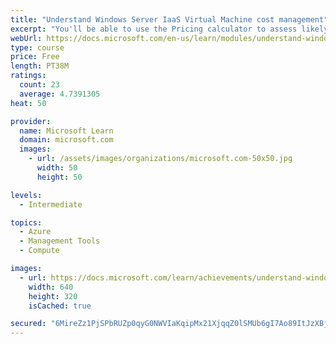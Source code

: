 ```yaml
---
title: "Understand Windows Server IaaS Virtual Machine cost management"
excerpt: "You'll be able to use the Pricing calculator to assess likely costs, use Azure Advisor to monitor actual costs for Azure resources, implement Spot VMs and Azure Reservations, and describe benefits of Azure Hybrid licensing."
webUrl: https://docs.microsoft.com/en-us/learn/modules/understand-windows-server-iaas-vm-cost-management/
type: course
price: Free
length: PT38M
ratings:
  count: 23
  average: 4.7391305
heat: 50

provider:
  name: Microsoft Learn
  domain: microsoft.com
  images:
    - url: /assets/images/organizations/microsoft.com-50x50.jpg
      width: 50
      height: 50

levels:
  - Intermediate

topics:
  - Azure
  - Management Tools
  - Compute

images:
  - url: https://docs.microsoft.com/learn/achievements/understand-windows-server-iaas-vm-cost-management-social.png
    width: 640
    height: 320
    isCached: true

secured: "6MireZz1PjSPbRUZp0qyG0NWVIaKqipMx21XjqqZ0lSMUb6gI7Ao89ItJzXBj8k3nJBP2VMpcb1by1qThr1OtxJJ3uvf/TnHZEWFlNf/osvL0rKFTHlB+veFhRj2krugp6vy8HBg7vxt7JsfhUInyaS6VSPO3FKqGShMWAsRyjRGsXHMdnXM9z03IYT29sjbkx/1tPtDoKyfu+zhcnZfynsUMSuQvKJSuxDHmhzcugBtDjq8VWiCppoLSFnRDBmMwCLWJTlcpytxHj29m86Z1yfkjljz65QutU2pfRGqJmIH8SU8lHaDEWul0ZUz01mkDTfQrJcwdvKW27NPyjIkVvmcCm3eMybQpZ0J2RaF3IHWO2MknCHLwAWAipNoNhJ4oXyUy2asqcz+t0g7sgOPIJsCrz1lMyI2pQFmmETpDzg=;tIyUi1R/91igSOYvo6advQ=="
---
```



